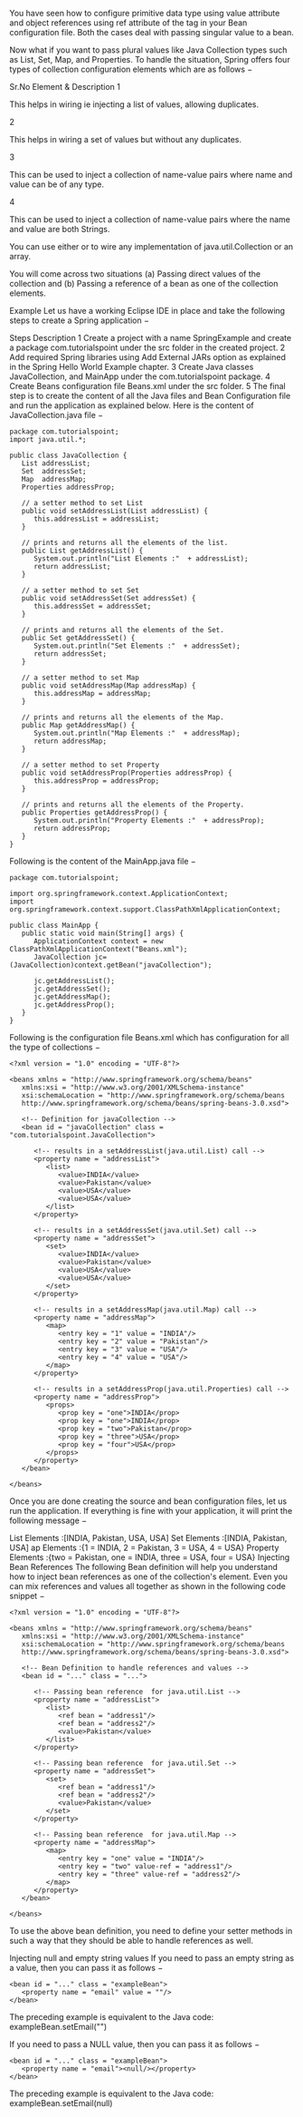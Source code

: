 You have seen how to configure primitive data type using value attribute and object references using ref attribute of the <property> tag in your Bean configuration file. Both the cases deal with passing singular value to a bean.

Now what if you want to pass plural values like Java Collection types such as List, Set, Map, and Properties. To handle the situation, Spring offers four types of collection configuration elements which are as follows −

Sr.No	Element & Description
1	
<list>

This helps in wiring ie injecting a list of values, allowing duplicates.

2	
<set>

This helps in wiring a set of values but without any duplicates.

3	
<map>

This can be used to inject a collection of name-value pairs where name and value can be of any type.

4	
<props>

This can be used to inject a collection of name-value pairs where the name and value are both Strings.

You can use either <list> or <set> to wire any implementation of java.util.Collection or an array.

You will come across two situations (a) Passing direct values of the collection and (b) Passing a reference of a bean as one of the collection elements.

Example
Let us have a working Eclipse IDE in place and take the following steps to create a Spring application −

Steps	Description
1	Create a project with a name SpringExample and create a package com.tutorialspoint under the src folder in the created project.
2	Add required Spring libraries using Add External JARs option as explained in the Spring Hello World Example chapter.
3	Create Java classes JavaCollection, and MainApp under the com.tutorialspoint package.
4	Create Beans configuration file Beans.xml under the src folder.
5	The final step is to create the content of all the Java files and Bean Configuration file and run the application as explained below.
Here is the content of JavaCollection.java file −
```
package com.tutorialspoint;
import java.util.*;

public class JavaCollection {
   List addressList;
   Set  addressSet;
   Map  addressMap;
   Properties addressProp;

   // a setter method to set List
   public void setAddressList(List addressList) {
      this.addressList = addressList;
   }
   
   // prints and returns all the elements of the list.
   public List getAddressList() {
      System.out.println("List Elements :"  + addressList);
      return addressList;
   }
   
   // a setter method to set Set
   public void setAddressSet(Set addressSet) {
      this.addressSet = addressSet;
   }
   
   // prints and returns all the elements of the Set.
   public Set getAddressSet() {
      System.out.println("Set Elements :"  + addressSet);
      return addressSet;
   }
   
   // a setter method to set Map
   public void setAddressMap(Map addressMap) {
      this.addressMap = addressMap;
   }
   
   // prints and returns all the elements of the Map.
   public Map getAddressMap() {
      System.out.println("Map Elements :"  + addressMap);
      return addressMap;
   }
   
   // a setter method to set Property
   public void setAddressProp(Properties addressProp) {
      this.addressProp = addressProp;
   }
   
   // prints and returns all the elements of the Property.
   public Properties getAddressProp() {
      System.out.println("Property Elements :"  + addressProp);
      return addressProp;
   }
}
```
Following is the content of the MainApp.java file −
```
package com.tutorialspoint;

import org.springframework.context.ApplicationContext;
import org.springframework.context.support.ClassPathXmlApplicationContext;

public class MainApp {
   public static void main(String[] args) {
      ApplicationContext context = new ClassPathXmlApplicationContext("Beans.xml");
      JavaCollection jc=(JavaCollection)context.getBean("javaCollection");

      jc.getAddressList();
      jc.getAddressSet();
      jc.getAddressMap();
      jc.getAddressProp();
   }
}
```
Following is the configuration file Beans.xml which has configuration for all the type of collections −
```
<?xml version = "1.0" encoding = "UTF-8"?>

<beans xmlns = "http://www.springframework.org/schema/beans"
   xmlns:xsi = "http://www.w3.org/2001/XMLSchema-instance"
   xsi:schemaLocation = "http://www.springframework.org/schema/beans
   http://www.springframework.org/schema/beans/spring-beans-3.0.xsd">

   <!-- Definition for javaCollection -->
   <bean id = "javaCollection" class = "com.tutorialspoint.JavaCollection">
      
      <!-- results in a setAddressList(java.util.List) call -->
      <property name = "addressList">
         <list>
            <value>INDIA</value>
            <value>Pakistan</value>
            <value>USA</value>
            <value>USA</value>
         </list>
      </property>

      <!-- results in a setAddressSet(java.util.Set) call -->
      <property name = "addressSet">
         <set>
            <value>INDIA</value>
            <value>Pakistan</value>
            <value>USA</value>
            <value>USA</value>
         </set>
      </property>

      <!-- results in a setAddressMap(java.util.Map) call -->
      <property name = "addressMap">
         <map>
            <entry key = "1" value = "INDIA"/>
            <entry key = "2" value = "Pakistan"/>
            <entry key = "3" value = "USA"/>
            <entry key = "4" value = "USA"/>
         </map>
      </property>
      
      <!-- results in a setAddressProp(java.util.Properties) call -->
      <property name = "addressProp">
         <props>
            <prop key = "one">INDIA</prop>
            <prop key = "one">INDIA</prop>
            <prop key = "two">Pakistan</prop>
            <prop key = "three">USA</prop>
            <prop key = "four">USA</prop>
         </props>
      </property>
   </bean>

</beans>
```
Once you are done creating the source and bean configuration files, let us run the application. If everything is fine with your application, it will print the following message −

List Elements :[INDIA, Pakistan, USA, USA] 
Set Elements :[INDIA, Pakistan, USA] 
ap Elements :{1 = INDIA, 2 = Pakistan, 3 = USA, 4 = USA} 
Property Elements :{two = Pakistan, one = INDIA, three = USA, four = USA} 
Injecting Bean References
The following Bean definition will help you understand how to inject bean references as one of the collection's element. Even you can mix references and values all together as shown in the following code snippet −
```
<?xml version = "1.0" encoding = "UTF-8"?>

<beans xmlns = "http://www.springframework.org/schema/beans"
   xmlns:xsi = "http://www.w3.org/2001/XMLSchema-instance"
   xsi:schemaLocation = "http://www.springframework.org/schema/beans
   http://www.springframework.org/schema/beans/spring-beans-3.0.xsd">

   <!-- Bean Definition to handle references and values -->
   <bean id = "..." class = "...">

      <!-- Passing bean reference  for java.util.List -->
      <property name = "addressList">
         <list>
            <ref bean = "address1"/>
            <ref bean = "address2"/>
            <value>Pakistan</value>
         </list>
      </property>
      
      <!-- Passing bean reference  for java.util.Set -->
      <property name = "addressSet">
         <set>
            <ref bean = "address1"/>
            <ref bean = "address2"/>
            <value>Pakistan</value>
         </set>
      </property>
      
      <!-- Passing bean reference  for java.util.Map -->
      <property name = "addressMap">
         <map>
            <entry key = "one" value = "INDIA"/>
            <entry key = "two" value-ref = "address1"/>
            <entry key = "three" value-ref = "address2"/>
         </map>
      </property>
   </bean>

</beans>
```
To use the above bean definition, you need to define your setter methods in such a way that they should be able to handle references as well.

Injecting null and empty string values
If you need to pass an empty string as a value, then you can pass it as follows −
```
<bean id = "..." class = "exampleBean">
   <property name = "email" value = ""/>
</bean>
```
The preceding example is equivalent to the Java code: exampleBean.setEmail("")

If you need to pass a NULL value, then you can pass it as follows −
```
<bean id = "..." class = "exampleBean">
   <property name = "email"><null/></property>
</bean>
```
The preceding example is equivalent to the Java code: exampleBean.setEmail(null)